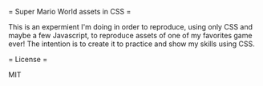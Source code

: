 = Super Mario World assets in CSS =

This is an expermient I'm doing in order to reproduce, using only CSS and maybe a few Javascript, to reproduce assets of one of my favorites game ever!
The intention is to create it to practice and show my skills using CSS. 

= License = 

MIT